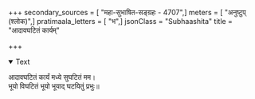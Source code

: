 +++
secondary_sources = [ "महा-सुभाषित-सङ्ग्रहः - 4707",]
meters = [ "अनुष्टुप् (श्लोक)",]
pratimaala_letters = [ "भ",]
jsonClass = "Subhaashita"
title = "आदावघटितं कार्यम्"

+++

<details open><summary>Text</summary>

आदावघटितं कार्यं मध्ये सुघटितं मम।  
भूयो विघटितं भूयो भूयाद् घटयितुं प्रभुः॥
</details>
